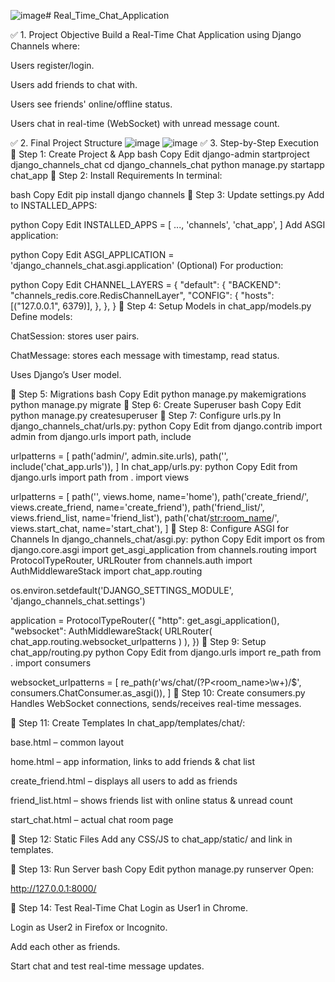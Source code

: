 ![image](https://github.com/user-attachments/assets/8e6cebf5-d756-4fd0-9463-ec72bff359c0)# Real_Time_Chat_Application

✅ 1. Project Objective
Build a Real-Time Chat Application using Django Channels where:

Users register/login.

Users add friends to chat with.

Users see friends' online/offline status.

Users chat in real-time (WebSocket) with unread message count.

✅ 2. Final Project Structure
![image](https://github.com/user-attachments/assets/6a8adb1f-ddd2-402b-a084-82b221430afd)
![image](https://github.com/user-attachments/assets/4c5743c7-c359-41ab-9c3e-a155941d6387)
✅ 3. Step-by-Step Execution
🔷 Step 1: Create Project & App
bash
Copy
Edit
django-admin startproject django_channels_chat
cd django_channels_chat
python manage.py startapp chat_app
🔷 Step 2: Install Requirements
In terminal:

bash
Copy
Edit
pip install django channels
🔷 Step 3: Update settings.py
Add to INSTALLED_APPS:

python
Copy
Edit
INSTALLED_APPS = [
    ...,
    'channels',
    'chat_app',
]
Add ASGI application:

python
Copy
Edit
ASGI_APPLICATION = 'django_channels_chat.asgi.application'
(Optional) For production:

python
Copy
Edit
CHANNEL_LAYERS = {
    "default": {
        "BACKEND": "channels_redis.core.RedisChannelLayer",
        "CONFIG": {
            "hosts": [("127.0.0.1", 6379)],
        },
    },
}
🔷 Step 4: Setup Models in chat_app/models.py
Define models:

ChatSession: stores user pairs.

ChatMessage: stores each message with timestamp, read status.

Uses Django’s User model.

🔷 Step 5: Migrations
bash
Copy
Edit
python manage.py makemigrations
python manage.py migrate
🔷 Step 6: Create Superuser
bash
Copy
Edit
python manage.py createsuperuser
🔷 Step 7: Configure urls.py
In django_channels_chat/urls.py:
python
Copy
Edit
from django.contrib import admin
from django.urls import path, include

urlpatterns = [
    path('admin/', admin.site.urls),
    path('', include('chat_app.urls')),
]
In chat_app/urls.py:
python
Copy
Edit
from django.urls import path
from . import views

urlpatterns = [
    path('', views.home, name='home'),
    path('create_friend/', views.create_friend, name='create_friend'),
    path('friend_list/', views.friend_list, name='friend_list'),
    path('chat/<str:room_name>/', views.start_chat, name='start_chat'),
]
🔷 Step 8: Configure ASGI for Channels
In django_channels_chat/asgi.py:
python
Copy
Edit
import os
from django.core.asgi import get_asgi_application
from channels.routing import ProtocolTypeRouter, URLRouter
from channels.auth import AuthMiddlewareStack
import chat_app.routing

os.environ.setdefault('DJANGO_SETTINGS_MODULE', 'django_channels_chat.settings')

application = ProtocolTypeRouter({
    "http": get_asgi_application(),
    "websocket": AuthMiddlewareStack(
        URLRouter(
            chat_app.routing.websocket_urlpatterns
        )
    ),
})
🔷 Step 9: Setup chat_app/routing.py
python
Copy
Edit
from django.urls import re_path
from . import consumers

websocket_urlpatterns = [
    re_path(r'ws/chat/(?P<room_name>\w+)/$', consumers.ChatConsumer.as_asgi()),
]
🔷 Step 10: Create consumers.py
Handles WebSocket connections, sends/receives real-time messages.

🔷 Step 11: Create Templates
In chat_app/templates/chat/:

base.html – common layout

home.html – app information, links to add friends & chat list

create_friend.html – displays all users to add as friends

friend_list.html – shows friends list with online status & unread count

start_chat.html – actual chat room page

🔷 Step 12: Static Files
Add any CSS/JS to chat_app/static/ and link in templates.

🔷 Step 13: Run Server
bash
Copy
Edit
python manage.py runserver
Open:

http://127.0.0.1:8000/

🔷 Step 14: Test Real-Time Chat
Login as User1 in Chrome.

Login as User2 in Firefox or Incognito.

Add each other as friends.

Start chat and test real-time message updates.


